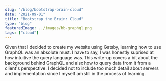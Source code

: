 ```yaml
---
slug: "/blog/bootstrap-brain-cloud"
date: "2021-09-01"
title: "Bootstrap the Brain: Cloud"
type: "blog"
featuredImage: ../images/bb-graphql.png
tags: ["cloud"]
---
```


Given that I decided to create my website using Gatsby, learning how to use GraphQL was an absolute must. I have to say, I was honestly suprised at how intuitive the query language was. This write-up covers a bit about the background behind GraphQL and also how to query data from it from a client's perspective. I decided not to include too much detail about servers and implementation since I myself am still in the process of learning. 
